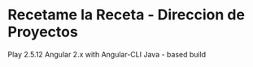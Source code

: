 Recetame la Receta - Direccion de Proyectos
======================================================================

Play 2.5.12
Angular 2.x with Angular-CLI
Java - based build
